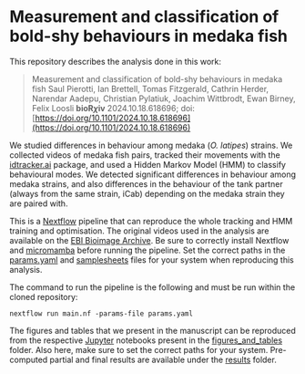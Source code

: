 # Measurement and classification of bold-shy behaviours in medaka fish

This repository describes the analysis done in this work:

> Measurement and classification of bold-shy behaviours in medaka fish
> Saul Pierotti, Ian Brettell, Tomas Fitzgerald, Cathrin Herder, Narendar Aadepu, Christian Pylatiuk, Joachim Wittbrodt, Ewan Birney, Felix Loosli
> **bioR$\chi$iv** 2024.10.18.618696; doi: [https://doi.org/10.1101/2024.10.18.618696](https://doi.org/10.1101/2024.10.18.618696)

We studied differences in behaviour among medaka (_O. latipes_) strains.
We collected videos of medaka fish pairs, tracked their movements with the [idtracker.ai](https://idtracker.ai/latest/) package, and used a Hidden Markov Model (HMM) to classify behavioural modes.
We detected significant differences in behaviour among medaka strains, and also differences in the behaviour of the tank partner (always from the same strain, iCab) depending on the medaka strain they are paired with.

This is a [Nextflow](https://www.nextflow.io/) pipeline that can reproduce the whole tracking and HMM training and optimisation. The original videos used in the analysis are available on the [EBI Bioimage Archive](https://doi.org/10.6019/S-BIAD1421). Be sure to correctly install Nextflow and [micromamba](https://mamba.readthedocs.io/en/latest/user_guide/micromamba.html) before running the pipeline. Set the correct paths in the [params.yaml](params.yaml) and [samplesheets](samplesheets) files for your system when reproducing this analysis.

The command to run the pipeline is the following and must be run within the cloned repository:

```
nextflow run main.nf -params-file params.yaml
```

The figures and tables that we present in the manuscript can be reproduced from the respective [Jupyter](https://jupyter.org/) notebooks present in the [figures_and_tables](figures_and_tables) folder. Also here, make sure to set the correct paths for your system. Pre-computed partial and final results are available under the [results](results) folder.
